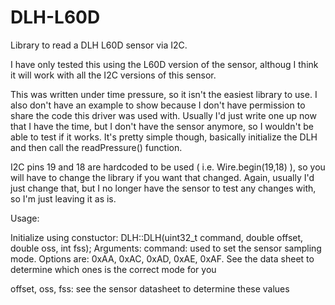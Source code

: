 # DLH-L60D
Library to read a DLH L60D sensor via I2C.

I have only tested this using the L60D version of the sensor, althoug I think it will work with all the I2C versions of this sensor.

This was written under time pressure, so it isn't the easiest library to use. I also don't have an example to show because I don't have permission to share the code this driver was used with. Usually I'd just write one up now that I have the time, but I don't have the sensor anymore, so I wouldn't be able to test if it works. It's pretty simple though, basically initialize the DLH and then call the readPressure() function.

I2C pins 19 and 18 are hardcoded to be used ( i.e. Wire.begin(19,18) ), so you will have to change the library if you want that changed. Again, usually I'd just change that, but I no longer have the sensor to test any changes with, so I'm just leaving it as is. 

Usage: 

  Initialize using constuctor: DLH::DLH(uint32_t command, double offset, double oss, int fss);
    Arguments:
      command: used to set the sensor sampling mode. Options are: 0xAA, 0xAC, 0xAD, 0xAE, 0xAF. See the data sheet to determine which ones is the correct mode for you
      
  offset, oss, fss: see the sensor datasheet to determine these values
